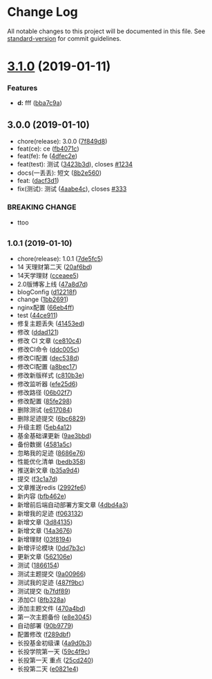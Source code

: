 # Change Log

All notable changes to this project will be documented in this file. See [standard-version](https://github.com/conventional-changelog/standard-version) for commit guidelines.

# [3.1.0](https://github.com/j710328466/j710328466.github.io/compare/v3.0.0...v3.1.0) (2019-01-11)


### Features

* **d:** fff ([bba7c9a](https://github.com/j710328466/j710328466.github.io/commit/bba7c9a))



## 3.0.0 (2019-01-10)

* chore(release): 3.0.0 ([7f849d8](https://github.com/j710328466/j710328466.github.io/commit/7f849d8))
* feat(ce): ce ([fb4071c](https://github.com/j710328466/j710328466.github.io/commit/fb4071c))
* feat(fe): fe ([4dfec2e](https://github.com/j710328466/j710328466.github.io/commit/4dfec2e))
* feat(test): 测试 ([3423b3d](https://github.com/j710328466/j710328466.github.io/commit/3423b3d)), closes [#1234](https://github.com/j710328466/j710328466.github.io/issues/1234)
* docs(一丢丢): 短文 ([8b2e560](https://github.com/j710328466/j710328466.github.io/commit/8b2e560))
* feat: ([dacf3d1](https://github.com/j710328466/j710328466.github.io/commit/dacf3d1))
* fix(测试): 测试 ([4aabe4c](https://github.com/j710328466/j710328466.github.io/commit/4aabe4c)), closes [#333](https://github.com/j710328466/j710328466.github.io/issues/333)


### BREAKING CHANGE

* ttoo


## <small>1.0.1 (2019-01-10)</small>

* chore(release): 1.0.1 ([7de5fc5](https://github.com/j710328466/j710328466.github.io/commit/7de5fc5))
* 14 天理财第二天 ([20af6bd](https://github.com/j710328466/j710328466.github.io/commit/20af6bd))
* 14天学理财 ([cceaee5](https://github.com/j710328466/j710328466.github.io/commit/cceaee5))
* 2.0版博客上线 ([47a8d7d](https://github.com/j710328466/j710328466.github.io/commit/47a8d7d))
* blogConfig ([d12218f](https://github.com/j710328466/j710328466.github.io/commit/d12218f))
* change ([1bb2691](https://github.com/j710328466/j710328466.github.io/commit/1bb2691))
* nginx配置 ([66eb4ff](https://github.com/j710328466/j710328466.github.io/commit/66eb4ff))
* test ([44ce911](https://github.com/j710328466/j710328466.github.io/commit/44ce911))
* 修复主题丢失 ([41453ed](https://github.com/j710328466/j710328466.github.io/commit/41453ed))
* 修改 ([ddad121](https://github.com/j710328466/j710328466.github.io/commit/ddad121))
* 修改 CI 文章 ([ce810c4](https://github.com/j710328466/j710328466.github.io/commit/ce810c4))
* 修改CI命令 ([ddc005c](https://github.com/j710328466/j710328466.github.io/commit/ddc005c))
* 修改CI配置 ([dec538d](https://github.com/j710328466/j710328466.github.io/commit/dec538d))
* 修改CI配置 ([a8bec17](https://github.com/j710328466/j710328466.github.io/commit/a8bec17))
* 修改新版样式 ([c810b3e](https://github.com/j710328466/j710328466.github.io/commit/c810b3e))
* 修改监听器 ([efe25d6](https://github.com/j710328466/j710328466.github.io/commit/efe25d6))
* 修改路径 ([06b02f7](https://github.com/j710328466/j710328466.github.io/commit/06b02f7))
* 修改配置 ([85fe298](https://github.com/j710328466/j710328466.github.io/commit/85fe298))
* 删除测试 ([e617084](https://github.com/j710328466/j710328466.github.io/commit/e617084))
* 删除足迹提交 ([6bc6829](https://github.com/j710328466/j710328466.github.io/commit/6bc6829))
* 升级主题 ([5eb4a12](https://github.com/j710328466/j710328466.github.io/commit/5eb4a12))
* 基金基础课更新 ([9ae3bbd](https://github.com/j710328466/j710328466.github.io/commit/9ae3bbd))
* 备份数据 ([4581a5c](https://github.com/j710328466/j710328466.github.io/commit/4581a5c))
* 忽略我的足迹 ([8686e76](https://github.com/j710328466/j710328466.github.io/commit/8686e76))
* 性能优化清单 ([bedb358](https://github.com/j710328466/j710328466.github.io/commit/bedb358))
* 推送新文章 ([b35a9d4](https://github.com/j710328466/j710328466.github.io/commit/b35a9d4))
* 提交 ([f3c1a7d](https://github.com/j710328466/j710328466.github.io/commit/f3c1a7d))
* 文章推送redis ([2992fe6](https://github.com/j710328466/j710328466.github.io/commit/2992fe6))
* 新内容 ([bfb462e](https://github.com/j710328466/j710328466.github.io/commit/bfb462e))
* 新增前后端自动部署方案文章 ([4dbd4a3](https://github.com/j710328466/j710328466.github.io/commit/4dbd4a3))
* 新增我的足迹 ([f063132](https://github.com/j710328466/j710328466.github.io/commit/f063132))
* 新增文章 ([3d84135](https://github.com/j710328466/j710328466.github.io/commit/3d84135))
* 新增文章 ([14a3676](https://github.com/j710328466/j710328466.github.io/commit/14a3676))
* 新增理财 ([03f8194](https://github.com/j710328466/j710328466.github.io/commit/03f8194))
* 新增评论模块 ([0dd7b3c](https://github.com/j710328466/j710328466.github.io/commit/0dd7b3c))
* 更新文章 ([562106e](https://github.com/j710328466/j710328466.github.io/commit/562106e))
* 测试 ([1866154](https://github.com/j710328466/j710328466.github.io/commit/1866154))
* 测试主题提交 ([9a00966](https://github.com/j710328466/j710328466.github.io/commit/9a00966))
* 测试我的足迹 ([487f9bc](https://github.com/j710328466/j710328466.github.io/commit/487f9bc))
* 测试提交 ([b7fdf89](https://github.com/j710328466/j710328466.github.io/commit/b7fdf89))
* 添加CI ([8fb328a](https://github.com/j710328466/j710328466.github.io/commit/8fb328a))
* 添加主题文件 ([470a4bd](https://github.com/j710328466/j710328466.github.io/commit/470a4bd))
* 第一次主题备份 ([e8e3045](https://github.com/j710328466/j710328466.github.io/commit/e8e3045))
* 自动部署 ([90b9779](https://github.com/j710328466/j710328466.github.io/commit/90b9779))
* 配置修改 ([f289dbf](https://github.com/j710328466/j710328466.github.io/commit/f289dbf))
* 长投基金初级课 ([4a9d0b3](https://github.com/j710328466/j710328466.github.io/commit/4a9d0b3))
* 长投学院第一天 ([59c4f9c](https://github.com/j710328466/j710328466.github.io/commit/59c4f9c))
* 长投第一天 重点 ([25cd240](https://github.com/j710328466/j710328466.github.io/commit/25cd240))
* 长投第二天 ([e0821e4](https://github.com/j710328466/j710328466.github.io/commit/e0821e4))
